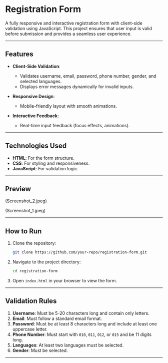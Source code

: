 # Registration Form

A fully responsive and interactive registration form with client-side validation using JavaScript. This project ensures that user input is valid before submission and provides a seamless user experience.

---

## Features

- **Client-Side Validation**:
  - Validates username, email, password, phone number, gender, and selected languages.
  - Displays error messages dynamically for invalid inputs.

- **Responsive Design**:
  - Mobile-friendly layout with smooth animations.

- **Interactive Feedback**:
  - Real-time input feedback (focus effects, animations).

---

## Technologies Used

- **HTML**: For the form structure.
- **CSS**: For styling and responsiveness.
- **JavaScript**: For validation logic.

---

## Preview


(Screenshot_2.jpeg)



(Screenshot_1.jpeg)

---

## How to Run

1. Clone the repository:
   ```bash
   git clone https://github.com/your-repo/registration-form.git
   ```

2. Navigate to the project directory:
   ```bash
   cd registration-form
   ```

3. Open `index.html` in your browser to view the form.

---

## Validation Rules

1. **Username**: Must be 5-20 characters long and contain only letters.
2. **Email**: Must follow a standard email format.
3. **Password**: Must be at least 8 characters long and include at least one uppercase letter.
4. **Phone Number**: Must start with `010`, `011`, `012`, or `015` and be 11 digits long.
5. **Languages**: At least two languages must be selected.
6. **Gender**: Must be selected.

---

